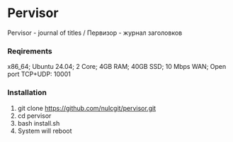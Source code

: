 # Pervisor

Pervisor - journal of titles / Первизор - журнал заголовков

### Reqirements

x86_64; Ubuntu 24.04; 2 Core; 4GB RAM; 40GB SSD; 10 Mbps WAN; Open port TCP+UDP: 10001

### Installation

1. git clone https://github.com/nulcgit/pervisor.git
2. cd pervisor
3. bash install.sh
4. System will reboot
